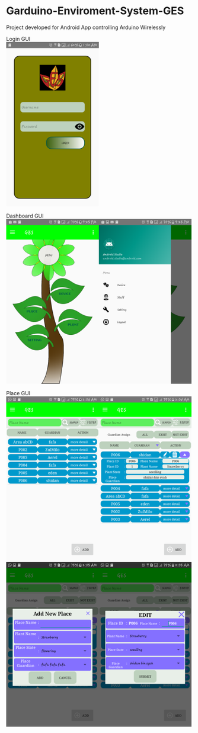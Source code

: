 # Garduino-Enviroment-System-GES
Project developed for Android App controlling Arduino Wirelessly

Login GUI<br>
<kbd><img src="https://github.com/Syahiddan/Garduino-Enviroment-System-GES/blob/master/GUI%20PSM/login/login.png" width="250"></kdb>

Dashboard GUI<br>
<kbd><img src="https://github.com/Syahiddan/Garduino-Enviroment-System-GES/blob/master/GUI%20PSM/dashboard/Dashboard.png" width="250"></kbd><kbd><img src="https://github.com/Syahiddan/Garduino-Enviroment-System-GES/blob/master/GUI%20PSM/dashboard/Dashboard_slider.png" width="250"></kbd>

Place GUI<br>
<kbd><img src="https://github.com/Syahiddan/Garduino-Enviroment-System-GES/blob/master/GUI%20PSM/Place/place_list.png" width="250"></kbd><kbd><img src="https://github.com/Syahiddan/Garduino-Enviroment-System-GES/blob/master/GUI%20PSM/Place/place_more_information.png" width="250"></kbd><kbd><img src="https://github.com/Syahiddan/Garduino-Enviroment-System-GES/blob/master/GUI%20PSM/Place/place_Add_transaction.png" width="250"></kbd><kbd><img src="https://github.com/Syahiddan/Garduino-Enviroment-System-GES/blob/master/GUI%20PSM/Place/place_edit_transaction.png" width="250"></kbd>
